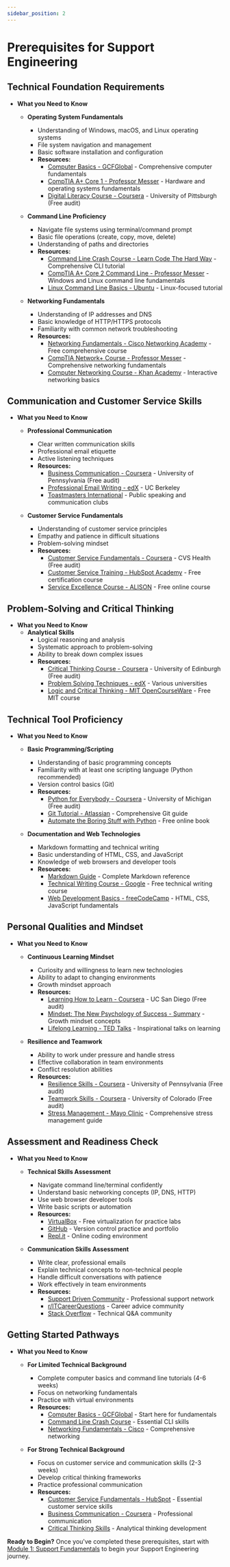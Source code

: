```yaml
---
sidebar_position: 2
---
```


# Prerequisites for Support Engineering

## Technical Foundation Requirements
- **What you Need to Know**
  - **Operating System Fundamentals**
    - Understanding of Windows, macOS, and Linux operating systems
    - File system navigation and management
    - Basic software installation and configuration
    - **Resources:**
      - [Computer Basics - GCFGlobal](https://edu.gcfglobal.org/en/computerbasics/) - Comprehensive computer fundamentals
      - [CompTIA A+ Core 1 - Professor Messer](https://www.professormesser.com/free-a-plus-training/220-1101/220-1101-video/220-1101-comptia-a-plus-course/) - Hardware and operating systems fundamentals
      - [Digital Literacy Course - Coursera](https://www.coursera.org/learn/digital) - University of Pittsburgh (Free audit)

  - **Command Line Proficiency**
    - Navigate file systems using terminal/command prompt
    - Basic file operations (create, copy, move, delete)
    - Understanding of paths and directories
    - **Resources:**
      - [Command Line Crash Course - Learn Code The Hard Way](https://learnpythonthehardway.org/book/appendixa.html) - Comprehensive CLI tutorial
      - [CompTIA A+ Core 2 Command Line - Professor Messer](https://www.professormesser.com/free-a-plus-training/220-1102/220-1102-video/220-1102-comptia-a-plus-course/) - Windows and Linux command line fundamentals
      - [Linux Command Line Basics - Ubuntu](https://ubuntu.com/tutorials/command-line-for-beginners) - Linux-focused tutorial

  - **Networking Fundamentals**
    - Understanding of IP addresses and DNS
    - Basic knowledge of HTTP/HTTPS protocols
    - Familiarity with common network troubleshooting
    - **Resources:**
      - [Networking Fundamentals - Cisco Networking Academy](https://www.netacad.com/courses/networking/networking-essentials) - Free comprehensive course
      - [CompTIA Network+ Course - Professor Messer](https://www.professormesser.com/network-plus/n10-008/n10-008-video/n10-008-training-course/) - Comprehensive networking fundamentals
      - [Computer Networking Course - Khan Academy](https://www.khanacademy.org/computing/computers-and-internet) - Interactive networking basics

## Communication and Customer Service Skills
- **What you Need to Know**
  - **Professional Communication**
    - Clear written communication skills
    - Professional email etiquette
    - Active listening techniques
    - **Resources:**
      - [Business Communication - Coursera](https://www.coursera.org/learn/wharton-communication-skills) - University of Pennsylvania (Free audit)
      - [Professional Email Writing - edX](https://www.edx.org/learn/writing/university-of-california-berkeley-professional-email-writing) - UC Berkeley
      - [Toastmasters International](https://www.toastmasters.org/) - Public speaking and communication clubs

  - **Customer Service Fundamentals**
    - Understanding of customer service principles
    - Empathy and patience in difficult situations
    - Problem-solving mindset
    - **Resources:**
      - [Customer Service Fundamentals - Coursera](https://www.coursera.org/learn/customer-service) - CVS Health (Free audit)
      - [Customer Service Training - HubSpot Academy](https://academy.hubspot.com/courses/customer-service) - Free certification course
      - [Service Excellence Course - ALISON](https://alison.com/course/customer-service-training) - Free online course

## Problem-Solving and Critical Thinking
- **What you Need to Know**
  - **Analytical Skills**
    - Logical reasoning and analysis
    - Systematic approach to problem-solving
    - Ability to break down complex issues
    - **Resources:**
      - [Critical Thinking Course - Coursera](https://www.coursera.org/learn/critical-thinking-skills) - University of Edinburgh (Free audit)
      - [Problem Solving Techniques - edX](https://www.edx.org/learn/problem-solving) - Various universities
      - [Logic and Critical Thinking - MIT OpenCourseWare](https://ocw.mit.edu/courses/linguistics-and-philosophy/24-241j-logic-i-fall-2009/) - Free MIT course

## Technical Tool Proficiency
- **What you Need to Know**
  - **Basic Programming/Scripting**
    - Understanding of basic programming concepts
    - Familiarity with at least one scripting language (Python recommended)
    - Version control basics (Git)
    - **Resources:**
      - [Python for Everybody - Coursera](https://www.coursera.org/specializations/python) - University of Michigan (Free audit)
      - [Git Tutorial - Atlassian](https://www.atlassian.com/git/tutorials) - Comprehensive Git guide
      - [Automate the Boring Stuff with Python](https://automatetheboringstuff.com/) - Free online book

  - **Documentation and Web Technologies**
    - Markdown formatting and technical writing
    - Basic understanding of HTML, CSS, and JavaScript
    - Knowledge of web browsers and developer tools
    - **Resources:**
      - [Markdown Guide](https://www.markdownguide.org/) - Complete Markdown reference
      - [Technical Writing Course - Google](https://developers.google.com/tech-writing) - Free technical writing course
      - [Web Development Basics - freeCodeCamp](https://www.freecodecamp.org/learn/responsive-web-design/) - HTML, CSS, JavaScript fundamentals

## Personal Qualities and Mindset
- **What you Need to Know**
  - **Continuous Learning Mindset**
    - Curiosity and willingness to learn new technologies
    - Ability to adapt to changing environments
    - Growth mindset approach
    - **Resources:**
      - [Learning How to Learn - Coursera](https://www.coursera.org/learn/learning-how-to-learn) - UC San Diego (Free audit)
      - [Mindset: The New Psychology of Success - Summary](https://fs.blog/carol-dweck-mindset/) - Growth mindset concepts
      - [Lifelong Learning - TED Talks](https://www.ted.com/topics/learning) - Inspirational talks on learning

  - **Resilience and Teamwork**
    - Ability to work under pressure and handle stress
    - Effective collaboration in team environments
    - Conflict resolution abilities
    - **Resources:**
      - [Resilience Skills - Coursera](https://www.coursera.org/learn/resilience-skills) - University of Pennsylvania (Free audit)
      - [Teamwork Skills - Coursera](https://www.coursera.org/learn/teamwork-skills-effective-communication) - University of Colorado (Free audit)
      - [Stress Management - Mayo Clinic](https://www.mayoclinic.org/healthy-lifestyle/stress-management/basics/stress-basics/hlv-20049495) - Comprehensive stress management guide

## Assessment and Readiness Check
- **What you Need to Know**
  - **Technical Skills Assessment**
    - Navigate command line/terminal confidently
    - Understand basic networking concepts (IP, DNS, HTTP)
    - Use web browser developer tools
    - Write basic scripts or automation
    - **Resources:**
      - [VirtualBox](https://www.virtualbox.org/) - Free virtualization for practice labs
      - [GitHub](https://github.com/) - Version control practice and portfolio
      - [Repl.it](https://replit.com/) - Online coding environment

  - **Communication Skills Assessment**
    - Write clear, professional emails
    - Explain technical concepts to non-technical people
    - Handle difficult conversations with patience
    - Work effectively in team environments
    - **Resources:**
      - [Support Driven Community](https://supportdriven.com/) - Professional support network
      - [r/ITCareerQuestions](https://www.reddit.com/r/ITCareerQuestions/) - Career advice community
      - [Stack Overflow](https://stackoverflow.com/) - Technical Q&A community

## Getting Started Pathways
- **What you Need to Know**
  - **For Limited Technical Background**
    - Complete computer basics and command line tutorials (4-6 weeks)
    - Focus on networking fundamentals
    - Practice with virtual environments
    - **Resources:**
      - [Computer Basics - GCFGlobal](https://edu.gcfglobal.org/en/computerbasics/) - Start here for fundamentals
      - [Command Line Crash Course](https://learnpythonthehardway.org/book/appendixa.html) - Essential CLI skills
      - [Networking Fundamentals - Cisco](https://www.netacad.com/courses/networking/networking-essentials) - Comprehensive networking

  - **For Strong Technical Background**
    - Focus on customer service and communication skills (2-3 weeks)
    - Develop critical thinking frameworks
    - Practice professional communication
    - **Resources:**
      - [Customer Service Fundamentals - HubSpot](https://academy.hubspot.com/courses/customer-service) - Essential customer service skills
      - [Business Communication - Coursera](https://www.coursera.org/learn/wharton-communication-skills) - Professional communication
      - [Critical Thinking Skills](https://www.coursera.org/learn/critical-thinking-skills) - Analytical thinking development

**Ready to Begin?** Once you've completed these prerequisites, start with [Module 1: Support Fundamentals](./01-support-fundamentals.md) to begin your Support Engineering journey.
